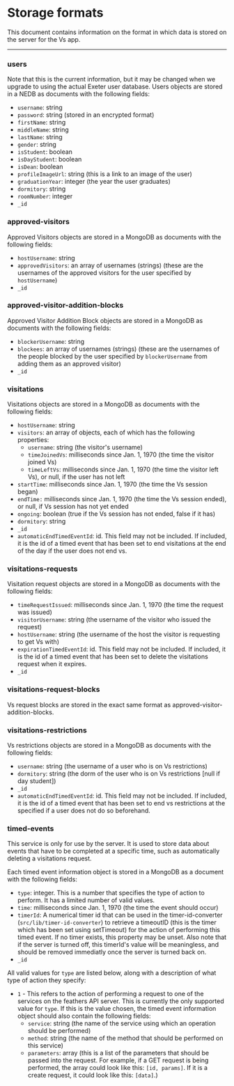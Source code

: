 # Storage formats
This document contains information on the format in which data is stored on the server for the Vs app.

---

### users
Note that this is the current information, but it may be changed when we upgrade to using the actual Exeter user database.
Users objects are stored in a NEDB as documents with the following fields:
* `username`: string
* `password`: string (stored in an encrypted format)
* `firstName`: string
* `middleName`: string
* `lastName`: string
* `gender`: string
* `isStudent`: boolean
* `isDayStudent`: boolean
* `isDean`: boolean
* `profileImageUrl`: string (this is a link to an image of the user)
* `graduationYear`: integer (the year the user graduates)
* `dormitory`: string
* `roomNumber`: integer
* `_id`

### approved-visitors
Approved Visitors objects are stored in a MongoDB as documents with the following fields:
* `hostUsername`: string
* `approvedVisitors`: an array of usernames (strings) (these are the usernames of the approved visitors for the user specified by `hostUsername`)
* `_id`

### approved-visitor-addition-blocks
Approved Visitor Addition Block objects are stored in a MongoDB as documents with the following fields:
* `blockerUsername`: string
* `blockees`: an array of usernames (strings) (these are the usernames of the people blocked by the  user specified by `blockerUsername` from adding them as an approved visitor)
* `_id`

### visitations
Visitations objects are stored in a MongoDB as documents with the following fields:
* `hostUsername`: string
* `visitors`: an array of objects, each of which has the following properties:
  * `username`: string (the visitor's username)
  * `timeJoinedVs`: milliseconds since Jan. 1, 1970 (the time the visitor joined Vs)
  * `timeLeftVs`: milliseconds since Jan. 1, 1970 (the time the visitor left Vs), or null, if the user has not left
* `startTime`: milliseconds since Jan. 1, 1970 (the time the Vs session began)
* `endTime:` milliseconds since Jan. 1, 1970 (the time the Vs session ended), or null, if Vs session has not yet ended
* `ongoing`: boolean (true if the Vs session has not ended, false if it has)
* `dormitory`: string
* `_id`
* `automaticEndTimedEventId`: id. This field may not be included.  If included, it is the id of a timed event that has been set to end visitations at the end of the day if the user does not end vs.

### visitations-requests
Visitation request objects are stored in a MongoDB as documents with the following fields:
* `timeRequestIssued`: milliseconds since Jan. 1, 1970 (the time the request was issued)
* `visitorUsername`: string (the username of the visitor who issued the request)
* `hostUsername`: string (the username of the host the visitor is requesting to get Vs with)
* `expirationTimedEventId`: id. This field may not be included.  If included, it is the id of a timed event that has been set to delete the visitations request when it expires.
* `_id`

### visitations-request-blocks
Vs request blocks are stored in the exact same format as approved-visitor-addition-blocks.

### visitations-restrictions
Vs restrictions objects are stored in a MongoDB as documents with the following fields:
* `username`: string (the username of a user who is on Vs restrictions)
* `dormitory`: string (the dorm of the user who is on Vs restrictions [null if day student])
* `_id`
* `automaticEndTimedEventId`: id. This field may not be included.  If included, it is the id of a timed event that has been set to end vs restrictions at the specified if a user does not do so beforehand.

### timed-events
This service is only for use by the server.  It is used to store data about events that have to
be completed at a specific time, such as automatically deleting a visitations request.

Each timed event information object is stored in a MongoDB as a document with the following fields:
* `type`: integer. This is a number that specifies the type of action to perform.  It has a limited number of valid values.
* `time`: milliseconds since Jan. 1, 1970 (the time the event should occur)
* `timerId`: A numerical timer id that can be used in the timer-id-converter (`src/lib/timer-id-converter`) to retrieve a timeoutID (this is the timer which has been set using setTimeout) for the action of performing this timed event. If no timer exists, this property may be unset.  Also note that if the server is turned off, this timerId's value will be meaningless, and should be removed immediatly once the server is turned back on. 
* `_id`

All valid values for `type` are listed below, along with a description of what type of action
they specify:
* `1` - This refers to the action of performing a request to one of the services on the feathers API 
server.  This is currently the only supported value for `type`.  If this is the value chosen, the timed event information object should also contain the following fields:
  * `service`: string (the name of the service using which an operation should be performed)
  * `method`: string (the name of the method that should be performed on this service)
  * `parameters`: array (this is a list of the parameters that should be passed into the request.
    For example, if a GET request is being performed, the array could look like this:
    `[id, params]`. If it is a create request, it could look like this: `[data]`.)
